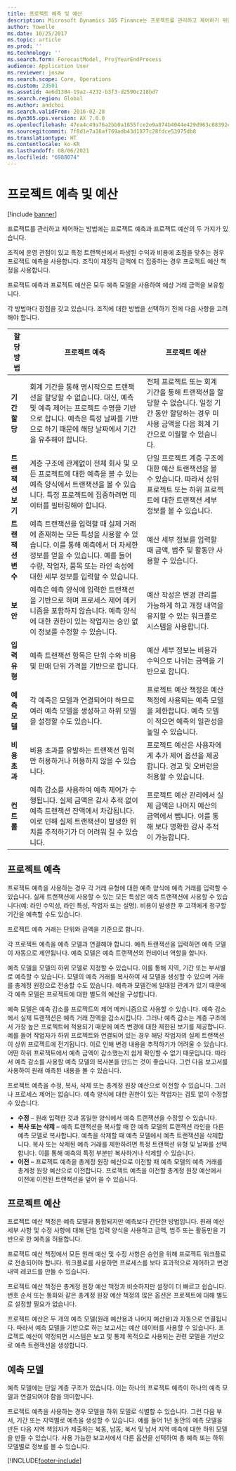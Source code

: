 ```yaml
---
title: 프로젝트 예측 및 예산
description: Microsoft Dynamics 365 Finance는 프로젝트를 관리하고 제어하기 위한 프로젝트 예측과 프로젝트 예산을 제공합니다.
author: Yowelle
ms.date: 10/25/2017
ms.topic: article
ms.prod: ''
ms.technology: ''
ms.search.form: ForecastModel, ProjYearEndProcess
audience: Application User
ms.reviewer: josaw
ms.search.scope: Core, Operations
ms.custom: 23501
ms.assetid: 4e6d1384-19a2-4232-b3f3-d2590c218bd7
ms.search.region: Global
ms.author: andchoi
ms.search.validFrom: 2016-02-28
ms.dyn365.ops.version: AX 7.0.0
ms.openlocfilehash: 47ea4c49a76a2bb0a1855fce2e9a874b4044e429d963c08392ec0ab471f89329
ms.sourcegitcommit: 7f8d1e7a16af769adb43d1877c28fdce53975db8
ms.translationtype: HT
ms.contentlocale: ko-KR
ms.lasthandoff: 08/06/2021
ms.locfileid: "6988074"
---
```

# <a name="project-forecasts-and-budgets"></a>프로젝트 예측 및 예산

[!include [banner](../includes/banner.md)]

프로젝트를 관리하고 제어하는 방법에는 프로젝트 예측과 프로젝트 예산의 두 가지가 있습니다. 

조직에 운영 관점이 있고 특정 트랜잭션에서 파생된 수익과 비용에 초점을 맞추는 경우 프로젝트 예측을 사용합니다. 조직이 재정적 금액에 더 집중하는 경우 프로젝트 예산 책정을 사용합니다. 

프로젝트 예측과 프로젝트 예산은 모두 예측 모델을 사용하여 예상 거래 금액을 보유합니다. 

각 방법마다 장점을 갖고 있습니다. 조직에 대한 방법을 선택하기 전에 다음 사항을 고려해야 합니다.

|   할당 방법       |           프로젝트 예측            |        프로젝트 예산                           |
|---------------------------|------------------------------------------|----------------------------------------------------|
| **기간 할당**     | 회계 기간을 통해 명시적으로 트랜잭션을 할당할 수 없습니다. 대신, 예측 및 예측 제어는 프로젝트 수명을 기반으로 합니다. 예측은 특정 날짜를 기반으로 하기 때문에 해당 날짜에서 기간을 유추해야 합니다. | 전체 프로젝트 또는 회계 기간을 통해 트랜잭션을 할당할 수 없습니다. 일정 기간 동안 할당하는 경우 미사용 금액을 다음 회계 기간으로 이월할 수 있습니다. |
| **트랜잭션 보기**  | 계층 구조에 관계없이 전체 회사 및 모든 프로젝트에 대한 예측을 볼 수 있는 예측 양식에서 트랜잭션을 볼 수 있습니다. 특정 프로젝트에 집중하려면 데이터를 필터링해야 합니다.                                       | 단일 프로젝트 계층 구조에 대한 예산 트랜잭션을 볼 수 있습니다. 따라서 상위 프로젝트 또는 하위 프로젝트에 대한 트랜잭션 세부 정보를 볼 수 있습니다.                 |
| **트랜잭션 변수** | 예측 트랜잭션을 입력할 때 실제 거래에 존재하는 모든 특성을 사용할 수 있습니다. 이를 통해 예측에서 더 자세한 정보를 얻을 수 있습니다. 예를 들어 수량, 작업자, 품목 또는 라인 속성에 대한 세부 정보를 입력할 수 있습니다.         | 예산 세부 정보를 입력할 때 금액, 범주 및 활동만 사용할 수 있습니다.                    |
| **보안**              | 예측은 예측 양식에 입력한 트랜잭션을 기반으로 하며 프로세스 제어 메커니즘을 포함하지 않습니다. 예측 양식에 대한 권한이 있는 작업자는 승인 없이 정보를 수정할 수 있습니다.                                        | 예산 작성은 변경 관리를 가능하게 하고 개정 내역을 유지할 수 있는 워크플로 시스템을 사용합니다.         |
| **입력 유형**           | 예측 트랜잭션 항목은 단위 수와 비용 및 판매 단위 가격을 기반으로 합니다.  | 예산 세부 정보는 비용과 수익으로 나뉘는 금액을 기반으로 합니다.                                          |
| **예측 모델**       | 각 예측은 모델과 연결되어야 하므로 여러 예측 모델을 생성하고 하위 모델을 설정할 수도 있습니다.           | 프로젝트 예산 책정은 예산 책정에 사용되는 예측 모델을 제한합니다. 예측 모델이 적으면 예측의 일관성을 높일 수 있습니다.                           |
| **비용 초과**         | 비용 초과를 유발하는 트랜잭션 입력만 허용하거나 허용하지 않을 수 있습니다.   | 프로젝트 예산은 사용자에게 추가 제어 옵션을 제공합니다. 경고 및 오버런을 허용할 수 있습니다.                    |
| **컨트롤**               | 예측 감소를 사용하여 예측 제어가 수행됩니다. 실제 금액은 감사 추적 없이 예측 트랜잭션 잔액에서 차감됩니다. 이로 인해 실제 트랜잭션이 발생한 위치를 추적하기가 더 어려워 질 수 있습니다.                   | 프로젝트 예산 관리에서 실제 금액은 나머지 예산의 금액에서 뺍니다. 이를 통해 보다 명확한 감사 추적이 가능합니다.                                   |

## <a name="project-forecasts"></a>프로젝트 예측
프로젝트 예측을 사용하는 경우 각 거래 유형에 대한 예측 양식에 예측 거래를 입력할 수 있습니다. 실제 트랜잭션에 사용할 수 있는 모든 특성은 예측 트랜잭션에 사용할 수 있습니다(예: 라인 수익성, 라인 특성, 작업자 또는 설명). 비용이 발생한 후 고객에게 청구할 기간을 예측할 수도 있습니다. 

프로젝트 예측 거래는 단위와 금액을 기준으로 합니다. 

각 프로젝트 예측을 예측 모델과 연결해야 합니다. 예측 트랜잭션을 입력하면 예측 모델이 자동으로 제안됩니다. 예측 모델은 예측 트랜잭션의 컨테이너 역할을 합니다. 

예측 모델을 모델의 하위 모델로 지정할 수 있습니다. 이를 통해 지역, 기간 또는 부서별로 예측할 수 있습니다. 모델의 예측 거래를 복사하여 새 모델을 생성할 수 있으며 거래를 총계정 원장으로 전송할 수도 있습니다. 예측과 모델간에 일대일 관계가 있기 때문에 각 예측 모델은 프로젝트에 대한 별도의 예산을 구성합니다. 

예측 모델은 예측 감소를 프로젝트의 제어 메커니즘으로 사용할 수 있습니다. 예측 감소에서 실제 트랜잭션은 예측 거래 잔액을 감소시킵니다. 그러나 예측 감소는 계층 구조에서 가장 높은 프로젝트에 적용되기 때문에 예측 변경에 대한 제한된 보기를 제공합니다. 예를 들어 작업자가 하위 프로젝트와 연결되어 있는 경우 해당 작업자의 실제 트랜잭션이 상위 프로젝트에 전기됩니다. 이로 인해 변경 내용을 추적하기가 어려울 수 있습니다. 어떤 하위 프로젝트에서 예측 금액이 감소했는지 쉽게 확인할 수 없기 때문입니다. 따라서 예측 감소를 사용할 예측 모델의 복사본을 만드는 것이 좋습니다. 그런 다음 보고서를 사용하여 원래 예측된 내용을 볼 수 있습니다. 

프로젝트 예측을 수정, 복사, 삭제 또는 총계정 원장 예산으로 이전할 수 있습니다. 그러나 프로세스 제어는 없습니다. 예측 양식에 대한 권한이 있는 작업자는 검토 없이 수정할 수 있습니다.

-   **수정** – 원래 입력한 것과 동일한 양식에서 예측 트랜잭션을 수정할 수 있습니다.
-   **복사 또는 삭제** – 예측 트랜잭션을 복사할 때 한 예측 모델의 트랜잭션 라인을 다른 예측 모델로 복사합니다. 예측을 삭제할 때 예측 모델에서 예측 트랜잭션을 삭제합니다. 복사 또는 삭제된 예측 거래를 제한하려면 특정 트랜잭션 유형 및 날짜를 선택합니다. 이를 통해 예측의 특정 부분만 복사하거나 삭제할 수 있습니다.
-   **이전** – 프로젝트 예측을 총계정 원장 예산으로 이전할 때 예측 모델의 예측 거래를 총계정 원장 예산으로 이전합니다. 프로젝트 예측을 이전할 총계정 원장 예산에서 이전에 이전된 트랜잭션을 덮어 쓸 수 있습니다.

## <a name="project-budgets"></a>프로젝트 예산
프로젝트 예산 책정은 예측 모델과 통합되지만 예측보다 간단한 방법입니다. 원래 예산 세부 사항 및 수정 사항에 대해 단일 입력 양식을 사용하고 금액, 범주 또는 활동만을 기반으로 한 예측을 허용합니다. 

프로젝트 예산 책정에서 모든 원래 예산 및 수정 사항은 승인을 위해 프로젝트 워크플로로 전송되어야 합니다. 워크플로를 사용하면 프로세스를 보다 효과적으로 제어하고 변경 내역 레코드를 만들 수 있습니다. 

프로젝트 예산 책정은 총계정 원장 예산 책정과 비슷하지만 설정이 더 빠르고 쉽습니다. 번호 순서 또는 통화와 같은 총계정 원장 예산 책정의 많은 옵션은 프로젝트에 대해 별도로 설정할 필요가 없습니다.

프로젝트 예산은 두 개의 예측 모델(원래 예산용과 나머지 예산용)과 자동으로 연결됩니다. 따라서 예측 모델을 기반으로 하는 보고서는 예산 데이터를 사용할 수 있습니다. 프로젝트 예산이 약정되면 시스템은 보고 및 통제 목적으로 사용되는 관련 모델을 기반으로 예측 트랜잭션을 생성합니다.

## <a name="forecast-models"></a>예측 모델
예측 모델에는 단일 계층 구조가 있습니다. 이는 하나의 프로젝트 예측이 하나의 예측 모델과 연결되어야 함을 의미합니다.

프로젝트 예측을 사용하는 경우 모델을 하위 모델로 식별할 수 있습니다. 그런 다음 부서, 기간 또는 지역별로 예측을 생성할 수 있습니다. 예를 들어 1년 동안의 예측 모델을 만든 다음 지역 책임자가 제출하는 북동, 남동, 북서 및 남서 지역 예측에 대한 하위 모델을 만들 수 있습니다. 사용 가능한 보고서에서 다른 옵션을 선택하여 총 예측 또는 하위 모델별로 정보를 볼 수 있습니다.





[!INCLUDE[footer-include](../includes/footer-banner.md)]